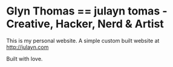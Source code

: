 # Glyn Thomas == julayn tomas - Creative, Hacker, Nerd & Artist

This is my personal website. A simple custom built website at http://julayn.com

Built with love.
